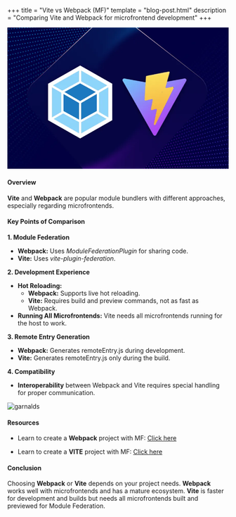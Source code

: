 +++
title = "Vite vs Webpack (MF)"
template = "blog-post.html"
description = "Comparing Vite and Webpack for microfrontend development"
+++

![blog-cover](/images/blog/2024-07-01/vite-vs-webpack.webp)

<h4><b>Overview</b></h4>

<b>Vite</b> and <b>Webpack</b> are popular module bundlers with different approaches, especially regarding microfrontends.

<h4><b>Key Points of Comparison</b></h4>

<b>1. Module Federation</b>

- <b>Webpack:</b> Uses <i>ModuleFederationPlugin</i> for sharing code.
- <b>Vite:</b> Uses <i>vite-plugin-federation</i>.

<b>2. Development Experience</b>

- <b>Hot Reloading:</b>
  - <b>Webpack:</b> Supports live hot reloading.
  - <b>Vite:</b> Requires build and preview commands, not as fast as Webpack.
- <b>Running All Microfrontends:</b> Vite needs all microfrontends running for the host to work.

<b>3. Remote Entry Generation</b>

- <b>Webpack:</b> Generates remoteEntry.js during development.
- <b>Vite:</b> Generates remoteEntry.js only during the build.

<b>4. Compatibility</b>
- <b>Interoperability</b> between Webpack and Vite requires special handling for proper communication.

![garnalds](/images/blog/general/garlands.png)


<h4><b>Resources</b></h4>

- Learn to create a <b>Webpack</b> project with MF: <a target="_blank" href="https://youtu.be/lKKsjpH09dU?si=lVE58HAuWyddfuRe" class="presentation-text">Click here</a>

- Learn to create a <b>VITE</b> project with MF: <a target="_blank" href="https://www.youtube.com/watch?si=D_stg3jW_fGL2uKh&v=t-nchkL9yIg&feature=youtu.be" class="presentation-text">Click here</a>

<h4><b>Conclusion</b></h4>

Choosing <b>Webpack</b> or <b>Vite</b> depends on your project needs. <b>Webpack</b> works well with microfrontends and has a mature ecosystem. <b>Vite</b> is faster for development and builds but needs all microfrontends built and previewed for Module Federation.